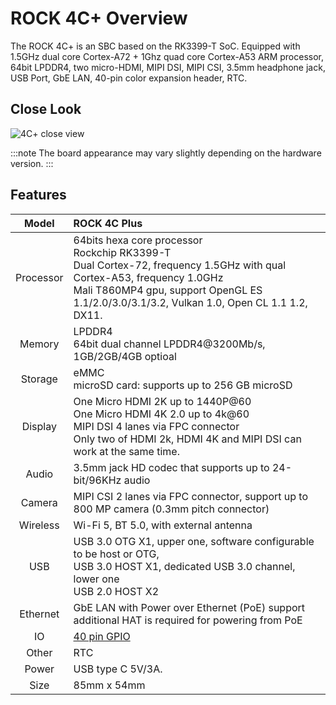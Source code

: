 ﻿---
sidebar_label: 'Overview'
sidebar_position: 3
---

# ROCK 4C+ Overview

The ROCK 4C+ is an SBC based on the RK3399-T SoC. 
Equipped with 1.5GHz dual core Cortex-A72 + 1Ghz quad core Cortex-A53 ARM processor, 64bit LPDDR4, 
two micro-HDMI, MIPI DSI, MIPI CSI, 3.5mm headphone jack, USB Port, GbE LAN, 40-pin color expansion header, RTC.

## Close Look

![4C+ close view](/img/rock4/rock4c+-closelook.webp)  

:::note
The board appearance may vary slightly depending on the hardware version.
:::

## Features

|Model|ROCK 4C Plus|
|:-:|:-|
|Processor|64bits hexa core processor<br/>Rockchip RK3399-T<br/>Dual Cortex-72, frequency 1.5GHz with qual Cortex-A53, frequency 1.0GHz<br/>Mali T860MP4 gpu, support OpenGL ES 1.1/2.0/3.0/3.1/3.2, Vulkan 1.0, Open CL 1.1 1.2, DX11.|
|Memory|LPDDR4<br/>64bit dual channel LPDDR4@3200Mb/s, 1GB/2GB/4GB optioal|
|Storage|eMMC<br/>microSD card: supports up to 256 GB microSD|
|Display|One Micro HDMI 2K up to 1440P@60<br/>One Micro HDMI 4K 2.0 up to 4k@60<br/>MIPI DSI 4 lanes via FPC connector<br/>Only two of HDMI 2k, HDMI 4K and MIPI DSI can work at the same time.|
|Audio|	3.5mm jack HD codec that supports up to 24-bit/96KHz audio|
|Camera|MIPI CSI 2 lanes via FPC connector, support up to 800 MP camera (0.3mm pitch connector)|
|Wireless|Wi-Fi 5, BT 5.0, with external antenna|
|USB|USB 3.0 OTG X1, upper one, software configurable to be host or OTG,<br/>USB 3.0 HOST X1, dedicated USB 3.0 channel, lower one<br/>USB 2.0 HOST X2|
|Ethernet|GbE LAN with Power over Ethernet (PoE) support additional HAT is required for powering from PoE|
|IO|[40 pin GPIO](/rock4/hardware/rock4-gpio)|
|Other|RTC|
|Power|USB type C 5V/3A.|
|Size|85mm x 54mm|
